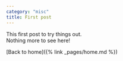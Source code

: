 ```yaml
---
category: "misc"
title: First post
---
```



This first post to try things out.  
Nothing more to see here!
 
 <!--more-->

[Back to home]({% link _pages/home.md %})
